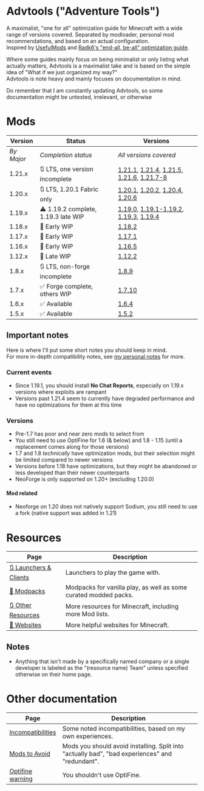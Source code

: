 # Advtools ("Adventure Tools")
A maximalist, "one for all" optimization guide for Minecraft with a wide range of versions covered. Separated by modloader, personal mod recommendations, and based on an actual configuration.  
Inspired by [UsefulMods](https://github.com/TheUsefulLists/UsefulMods) and [Radk6's "end-all, be-all" optimization guide](https://github.com/Radk6/MC-Optimization-Guide).

Where some guides mainly focus on being minimalist or only listing what actually matters, Advtools is a maximalist take and is based on the simple idea of "What if we just organized my way?"  
Advtools is note heavy and mainly focuses on documentation in mind.

Do remember that I am constantly updating Advtools, so some documentation might be untested, irrelevant, or otherwise

# Mods
| Version | Status | Versions |
| --- | --- | --- |
| *By Major* | *Completion status* | *All versions covered* |
| 1.21.x | 🔃 LTS, one version incomplete | [1.21.1](versions/21/1/index.md), [1.21.4](versions/21/4/index.md), [1.21.5](versions/21/5/index.md), [1.21.6](versions/21/6/index.md), [1.21.7-8](versions/21/7/index.md) |
| 1.20.x | 🔃 LTS, 1.20.1 Fabric only | [1.20.1](versions/20/1/index.md), [1.20.2](versions/20/2/index.md), [1.20.4](versions/20/4/index.md), [1.20.6](versions/20/6/index.md) |
| 1.19.x | ⚠ 1.19.2 complete, 1.19.3 late WIP | [1.19.0](versions/19/0/index.md), [1.19.1-1.19.2](versions/19/2/index.md), [1.19.3](versions/19/3/index.md), [1.19.4](versions/19/4/index.md) |
| 1.18.x | 🚧 Early WIP | [1.18.2](versions/18/2/index.md) |
| 1.17.x | 🚧 Early WIP | [1.17.1](versions/17/1/index.md) |
| 1.16.x | 🚧 Early WIP | [1.16.5](versions/16/5/index.md) |
| 1.12.x | 🚧 Late WIP | [1.12.2](versions/12/2/index.md) |
| 1.8.x | 🔃 LTS, non-forge incomplete | [1.8.9](versions/8/9/index.md) |
| 1.7.x | ✅ Forge complete, others WIP | [1.7.10](versions/7/10/index.md) |
| 1.6.x | ✅ Available | [1.6.4](versions/6/4/index.md) |
| 1.5.x | ✅ Available | [1.5.2](versions/5/2/index.md) |

## Important notes
Here is where I'll put some short notes you should keep in mind.  
For more in-depth compatibility notes, see [my personal notes](documentation/personal) for more.

### Current events
- Since 1.19.1, you should install **No Chat Reports**, especially on 1.19.x versions where exploits are rampant
- Versions past 1.21.4 seem to currently have degraded performance and have no optimizations for them at this time

### Versions
- Pre-1.7 has poor and near zero mods to select from
- You still need to use OptiFine for 1.6 (& below) and 1.8 - 1.15 (until a replacement comes along for those versions)
- 1.7 and 1.8 *technically* have optimization mods, but their selection might be limited compared to newer versions
- Versions before 1.18 have optimizations, but they might be abandoned or less developed than their newer counterparts
- NeoForge is only supported on 1.20+ (excluding 1.20.0)

#### Mod related
- Neoforge on 1.20 does not natively support Sodium, you still need to use a fork (native support was added in 1.21)

<!-- TODO so these mods are compatible with these versions and need to be added

*** FORGE ***
https://modrinth.com/mod/starlight-forge - 1.17.1, 1.18.2, 1.19.x (except 1.19.4), 1.20-1.20.2

-->


# Resources
| Page | Description |
| --- | --- |
| [🔃 Launchers & Clients](nonspecific/launchers.md) | Launchers to play the game with. |
| [🚧 Modpacks](nonspecific/modpacks.md) | Modpacks for vanilla play, as well as some curated modded packs. |
| [🔃 Other Resources](nonspecific/lists.md) | More resources for Minecraft, including more Mod lists. |
| [🚧 Websites](nonspecific/sites.md) | More helpful websites for Minecraft. |

## Notes
- Anything that isn't made by a specifically named company or a single developer is labeled as the "(resource name) Team" unless specified otherwise on their home page.

# Other documentation
| Page | Description |
| --- | --- |
| [Incompatibilities](documentation/incompat.md) | Some noted incompatibilities, based on my own experiences. |
| [Mods to Avoid](documentation/avoid.md) | Mods you should avoid installing. Split into "actually bad", "bad experiences" and "redundant". |
| [Optifine warning](documentation/optifine.md) | You shouldn't use OptiFine. |
